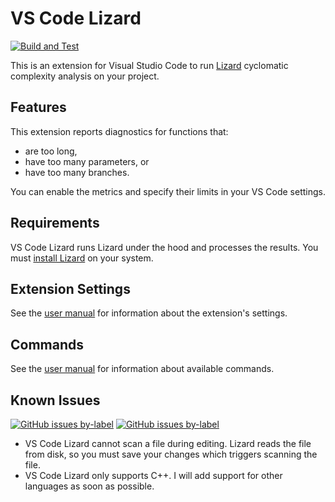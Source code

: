 # VS Code Lizard

[![Build and Test](https://github.com/brobeson/vscode-lizard/actions/workflows/main.yaml/badge.svg)](https://github.com/brobeson/vscode-lizard/actions/workflows/main.yaml)

This is an extension for Visual Studio Code to run
[Lizard](https://github.com/terryyin/lizard) cyclomatic complexity analysis on
your project.

## Features

This extension reports diagnostics for functions that:

- are too long,
- have too many parameters, or
- have too many branches.

You can enable the metrics and specify their limits in your VS Code settings.

## Requirements

VS Code Lizard runs Lizard under the hood and processes the results. You must
[install Lizard](https://github.com/terryyin/lizard#installation) on your
system.

## Extension Settings

See the [user manual](https://brobeson.github.io/vscode-lizard/) for information
about the extension's settings.

## Commands

See the [user manual](https://brobeson.github.io/vscode-lizard/) for information
about available commands.

## Known Issues

[![GitHub issues by-label](https://img.shields.io/github/issues/brobeson/vscode-lizard/bug?label=Bugs)](https://github.com/brobeson/vscode-lizard/issues?q=is%3Aopen+is%3Aissue+label%3Abug)
[![GitHub issues by-label](https://img.shields.io/github/issues/brobeson/vscode-lizard/enhancement?label=Feature%20Requests)](https://github.com/brobeson/vscode-lizard/issues?q=is%3Aopen+is%3Aissue+label%3Aenhancement)

- VS Code Lizard cannot scan a file during editing. Lizard reads the file from
  disk, so you must save your changes which triggers scanning the file.
- VS Code Lizard only supports C++. I will add support for other languages as
  soon as possible.

